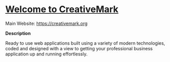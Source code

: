 # [Welcome to CreativeMark](https://creativemark.org/)

Main Website: https://creativemark.org

**Description**

Ready to use web applications built using a variety of modern technologies, coded and designed with a view to getting your professional business application up and running effortlessly.
